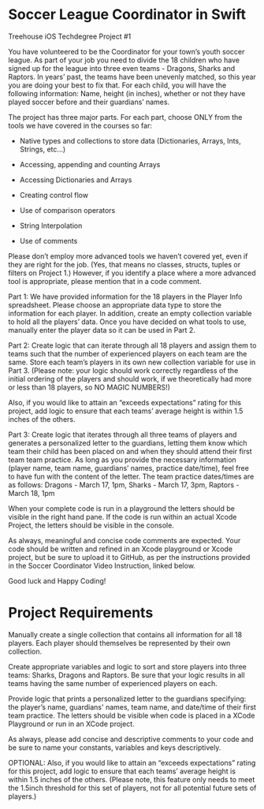 # Soccer League Coordinator in Swift
Treehouse iOS Techdegree Project #1

You have volunteered to be the Coordinator for your town’s youth soccer league. As part of your job you need to divide the 18 children who have signed up for the league into three even teams - Dragons, Sharks and Raptors. In years’ past, the teams have been unevenly matched, so this year you are doing your best to fix that. For each child, you will have the following information: Name, height (in inches), whether or not they have played soccer before and their guardians’ names.

The project has three major parts. For each part, choose ONLY from the tools we have covered in the courses so far:

- Native types and collections to store data (Dictionaries, Arrays, Ints, Strings, etc...)

- Accessing, appending and counting Arrays

- Accessing Dictionaries and Arrays

- Creating control flow

- Use of comparison operators

- String Interpolation

- Use of comments

Please don’t employ more advanced tools we haven’t covered yet, even if they are right for the job. (Yes, that means no classes, structs, tuples or filters on Project 1.) However, if you identify a place where a more advanced tool is appropriate, please mention that in a code comment.

Part 1: We have provided information for the 18 players in the Player Info spreadsheet. Please choose an appropriate data type to store the information for each player. In addition, create an empty collection variable to hold all the players’ data. Once you have decided on what tools to use, manually enter the player data so it can be used in Part 2.

Part 2: Create logic that can iterate through all 18 players and assign them to teams such that the number of experienced players on each team are the same. Store each team’s players in its own new collection variable for use in Part 3. (Please note: your logic should work correctly regardless of the initial ordering of the players and should work, if we theoretically had more or less than 18 players, so NO MAGIC NUMBERS!)

Also, if you would like to attain an “exceeds expectations” rating for this project, add logic to ensure that each teams’ average height is within 1.5 inches of the others.

Part 3: Create logic that iterates through all three teams of players and generates a personalized letter to the guardians, letting them know which team their child has been placed on and when they should attend their first team team practice. As long as you provide the necessary information (player name, team name, guardians’ names, practice date/time), feel free to have fun with the content of the letter. The team practice dates/times are as follows: Dragons - March 17, 1pm, Sharks - March 17, 3pm, Raptors - March 18, 1pm

When your complete code is run in a playground the letters should be visible in the right hand pane. If the code is run within an actual Xcode Project, the letters should be visible in the console.

As always, meaningful and concise code comments are expected. Your code should be written and refined in an Xcode playground or Xcode project, but be sure to upload it to GitHub, as per the instructions provided in the Soccer Coordinator Video Instruction, linked below.

Good luck and Happy Coding!

# Project Requirements

Manually create a single collection that contains all information for all 18 players. Each player should themselves be represented by their own collection.

Create appropriate variables and logic to sort and store players into three teams: Sharks, Dragons and Raptors. Be sure that your logic results in all teams having the same number of experienced players on each.

Provide logic that prints a personalized letter to the guardians specifying: the player’s name, guardians' names, team name, and date/time of their first team practice. The letters should be visible when code is placed in a XCode Playground or run in an XCode project.

As always, please add concise and descriptive comments to your code and be sure to name your constants, variables and keys descriptively.

OPTIONAL: Also, if you would like to attain an “exceeds expectations” rating for this project, add logic to ensure that each teams’ average height is within 1.5 inches of the others. (Please note, this feature only needs to meet the 1.5inch threshold for this set of players, not for all potential future sets of players.)
